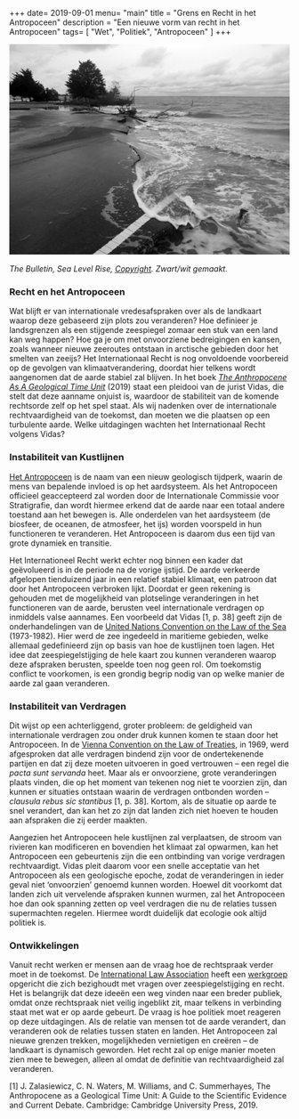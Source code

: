 +++
date= 2019-09-01
menu= "main"
title = "Grens en Recht in het Antropoceen"
description = "Een nieuwe vorm van recht in het Antropoceen"
tags= [
    "Wet",
    "Politiek",
    "Antropoceen"
]
+++

![]( https://github.com/Boreque/deklos/blob/master/static/images/sealevelrise.jpg?raw=true  "Sea Level Rise")

<i>The Bulletin, Sea Level Rise, [Copyright](https://thebulletin.org/wp-content/uploads/2018/04/sea-level-rise-1024x768.jpg). Zwart/wit gemaakt. </i>

### Recht en het Antropoceen

Wat blijft er van internationale vredesafspraken over als de landkaart waarop deze gebaseerd zijn plots zou veranderen? <!--more--> Hoe definieer je landsgrenzen als een stijgende zeespiegel zomaar een stuk van een land kan weg happen? Hoe ga je om met onvoorziene bedreigingen en kansen, zoals wanneer nieuwe zeeroutes ontstaan in arctische gebieden door het smelten van zeeijs? Het Internationaal Recht is nog onvoldoende voorbereid op de gevolgen van klimaatverandering, doordat hier telkens wordt aangenomen dat de aarde stabiel zal blijven. In het boek [<i>The Anthropocene As A Geological Time Unit</i>](https://www.researchgate.net/publication/331589121_The_Anthropocene_as_a_Geological_Time_Unit_A_Guide_to_the_Scientific_Evidence_and_Current_Debate_edited_by_Jan_Zalasiewicz_Colin_N_Waters_Mark_Williams_Colin_Summerhayes) (2019) staat een pleidooi van de jurist Vidas, die stelt dat deze aanname onjuist is, waardoor de stabiliteit van de komende rechtsorde zelf op het spel staat. Als wij nadenken over de internationale rechtvaardigheid van de toekomst, dan moeten we die plaatsen op een turbulente aarde. Welke uitdagingen wachten het Internationaal Recht volgens Vidas?

### Instabiliteit van Kustlijnen

[Het Antropoceen](http://quaternary.stratigraphy.org/working-groups/anthropocene/) is de naam van een nieuw geologisch tijdperk, waarin de mens van bepalende invloed is op het aardsysteem. Als het Antropoceen officieel geaccepteerd zal worden door de Internationale Commissie voor Stratigrafie, dan wordt hiermee erkend dat de aarde naar een totaal andere toestand aan het bewegen is. Alle onderdelen van het aardsysteem (de biosfeer, de oceanen, de atmosfeer, het ijs) worden voorspeld in hun functioneren te veranderen. Het Antropoceen is daarom dus een tijd van grote dynamiek en transitie.

Het Internationeel Recht werkt echter nog binnen een kader dat geëvolueerd is in de periode na de vorige ijstijd. De aarde verkeerde afgelopen tienduizend jaar in een relatief stabiel klimaat, een patroon dat door het Antropoceen verbroken lijkt. Doordat er geen rekening is gehouden met de mogelijkheid van plotselinge veranderingen in het functioneren van de aarde, berusten veel internationale verdragen op inmiddels valse aannames. Een voorbeeld dat Vidas ⁠[1, p. 38] geeft zijn de onderhandelingen van de [United Nations Convention on the Law of the Sea](https://www.un.org/Depts/los/convention_agreements/texts/unclos/unclos_e.pdf) (1973-1982). Hier werd de zee ingedeeld in maritieme gebieden, welke allemaal gedefinieerd zijn op basis van hoe de kustlijnen toen lagen. Het idee dat zeespiegelstijging de hele kaart zou kunnen veranderen waarop deze afspraken berusten, speelde toen nog geen rol. Om toekomstig conflict te voorkomen, is een grondig begrip nodig van op welke manier de aarde zal gaan veranderen.

### Instabiliteit van Verdragen

Dit wijst op een achterliggend, groter probleem: de geldigheid van internationale verdragen zou onder druk kunnen komen te staan door het Antropoceen. In de [Vienna Convention on the Law of Treaties](http://legal.un.org/ilc/texts/instruments/english/conventions/1_1_1969.pdf), in 1969, werd afgesproken dat alle verdragen bindend zijn voor de ondertekenende partijen en dat zij deze moeten uitvoeren in goed vertrouwen – een regel die <i>pacta sunt servanda</i> heet. Maar als er onvoorziene, grote veranderingen plaats vinden, die op het moment van tekenen nog niet te voorzien zijn, dan kunnen er situaties ontstaan waarin de verdragen ontbonden worden – <i>clausula rebus sic stantibus</i> [1, p. 38]⁠. Kortom, als de situatie op aarde te snel verandert, dan kan het zo zijn dat landen zich niet hoeven te houden aan afspraken die zij eerder maakten. 

Aangezien het Antropoceen hele kustlijnen zal verplaatsen, de stroom van rivieren kan modificeren en bovendien het klimaat zal opwarmen, kan het Antropoceen een gebeurtenis zijn die een ontbinding van vorige verdragen rechtvaardigt. Vidas pleit daarom voor een snelle acceptatie van het Antropoceen als een geologische epoche, zodat de veranderingen in ieder geval niet ‘onvoorzien’ genoemd kunnen worden. Hoewel dit voorkomt dat landen zich uit vervelende afspraken kunnen wurmen, zal het Antropoceen hoe dan ook spanning zetten op veel verdragen die nu de relaties tussen supermachten regelen. Hiermee wordt duidelijk dat ecologie ook altijd politiek is.

### Ontwikkelingen

Vanuit recht werken er mensen aan de vraag hoe de rechtspraak verder moet in de toekomst. De [International Law Association](http://www.ila-hq.org/) heeft een [werkgroep](http://www.ila-hq.org/index.php/committees) opgericht die zich bezighoudt met vragen over zeespiegelstijging en recht. Het is belangrijk dat deze ideeën een weg vinden naar een breder publiek, omdat onze rechtspraak niet veilig ingeblikt zit, maar telkens in verbinding staat met wat er op aarde gebeurt. De vraag is hoe politiek moet reageren op deze uitdagingen. Als de relatie van mensen tot de aarde verandert, dan veranderen ook de relaties tussen staten en landen. Het Antropoceen zal nieuwe grenzen trekken, mogelijkheden vernietigen en creëren – de landkaart is dynamisch geworden. Het recht zal op enige manier moeten zien mee te bewegen, alleen al omdat de definitie van rechtvaardigheid zal veranderen.

 
[1]	J. Zalasiewicz, C. N. Waters, M. Williams, and C. Summerhayes, The Anthropocene as a Geological Time Unit: A Guide to the Scientific Evidence and Current Debate. Cambridge: Cambridge University Press, 2019.
 
 
